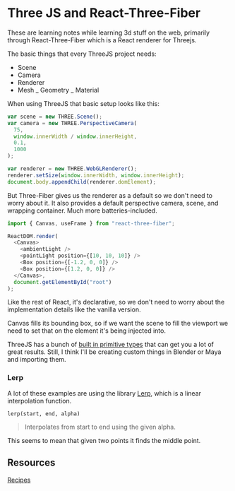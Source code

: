 # Three JS and React-Three-Fiber

These are learning notes while learning 3d stuff on the web, primarily through React-Three-Fiber which is a React renderer for Threejs.

The basic things that every ThreeJS project needs:

- Scene
- Camera
- Renderer
- Mesh
  _ Geometry
  _ Material

When using ThreeJS that basic setup looks like this:

```javascript
var scene = new THREE.Scene();
var camera = new THREE.PerspectiveCamera(
  75,
  window.innerWidth / window.innerHeight,
  0.1,
  1000
);

var renderer = new THREE.WebGLRenderer();
renderer.setSize(window.innerWidth, window.innerHeight);
document.body.appendChild(renderer.domElement);
```

But Three-Fiber gives us the renderer as a default so we don't need to worry about it. It also provides a default perspective camera, scene, and wrapping container. Much more batteries-included.

```javascript
import { Canvas, useFrame } from "react-three-fiber";

ReactDOM.render(
  <Canvas>
    <ambientLight />
    <pointLight position={[10, 10, 10]} />
    <Box position={[-1.2, 0, 0]} />
    <Box position={[1.2, 0, 0]} />
  </Canvas>,
  document.getElementById("root")
);
```

Like the rest of React, it's declarative, so we don't need to worry about the implementation details like the vanilla version.

Canvas fills its bounding box, so if we want the scene to fill the viewport we need to set that on the element it's being injected into.

ThreeJS has a bunch of [built in primitive types](https://threejsfundamentals.org/threejs/lessons/threejs-primitives.html) that can get you a lot of great results. Still, I think I'll be creating custom things in Blender or Maya and importing them.


### Lerp
A lot of these examples are using the library [Lerp](https://github.com/mattdesl/lerp), which is a linear interpolation function. 

`lerp(start, end, alpha)`

> Interpolates from start to end using the given alpha. 

This seems to mean that given two points it finds the middle point.

## Resources

[Recipes](https://github.com/react-spring/react-three-fiber/blob/master/recipes.md)
